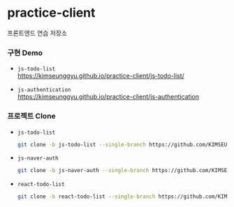 # practice-client

프론트엔드 연습 저장소

### 구현 Demo

- `js-todo-list`  
  https://kimseunggyu.github.io/practice-client/js-todo-list/

- `js-authentication`  
  https://kimseunggyu.github.io/practice-client/js-authentication

### 프로젝트 Clone

- `js-todo-list`

  ```sh
  git clone -b js-todo-list --single-branch https://github.com/KIMSEUNGGYU/practice-client.git
  ```

- `js-naver-auth`

  ```sh
  git clone -b js-naver-auth --single-branch https://github.com/KIMSEUNGGYU/practice-client.git
  ```

- `react-todo-list`
  ```sh
  git clone -b react-todo-list --single-branch https://github.com/KIMSEUNGGYU/practice-client.git
  ```
